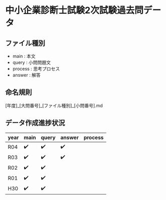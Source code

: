 # 中小企業診断士試験2次試験過去問データ
## ファイル種別
- main : 本文
- query : 小問問題文
- process : 思考プロセス
- answer : 解答
## 命名規則
\[年度\]\_\[大問番号\]\_\[ファイル種別\]_\[小問番号\].md

## データ作成進捗状況
|year|main|query|answer|process|
|-|-|-|-|-|
|R04|✔️|✔️|✔️||
|R03|✔️|✔️|✔️||
|R02|✔️|✔️|||
|R01|✔️|✔️|||
|H30|✔️|✔️|||
